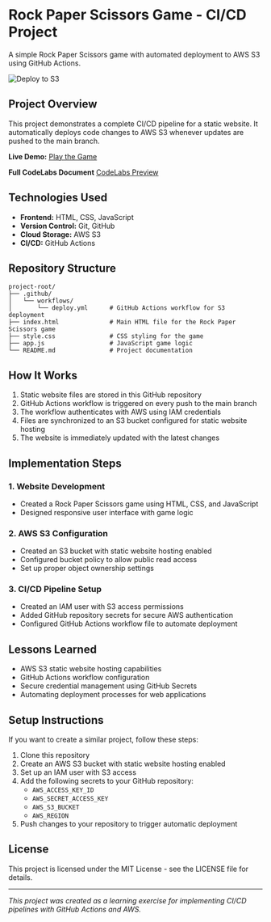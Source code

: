 # Rock Paper Scissors Game - CI/CD Project

A simple Rock Paper Scissors game with automated deployment to AWS S3 using GitHub Actions.

![Deploy to S3](https://github.com/DevjeeVismay/rock-paper-scissors-auto-deploy/actions/workflows/deploy.yml/badge.svg)

## Project Overview

This project demonstrates a complete CI/CD pipeline for a static website. It automatically deploys code changes to AWS S3 whenever updates are pushed to the main branch.

**Live Demo:** [Play the Game](https://devjeevismay--rock-paper-scissors.s3.us-east-1.amazonaws.com/index.html)

**Full CodeLabs Document** [CodeLabs Preview](https://codelabs-preview.appspot.com/?file_id=1c1XN2pZ49c6IWnvlXmYWhfAcWPpJl36hFfPPksEWbtI/)

## Technologies Used

- **Frontend:** HTML, CSS, JavaScript
- **Version Control:** Git, GitHub
- **Cloud Storage:** AWS S3
- **CI/CD:** GitHub Actions

## Repository Structure

    project-root/
    ├── .github/
    │   └── workflows/
    │       └── deploy.yml      # GitHub Actions workflow for S3 deployment
    ├── index.html              # Main HTML file for the Rock Paper Scissors game
    ├── style.css               # CSS styling for the game
    ├── app.js                  # JavaScript game logic
    └── README.md               # Project documentation


## How It Works

1. Static website files are stored in this GitHub repository
2. GitHub Actions workflow is triggered on every push to the main branch
3. The workflow authenticates with AWS using IAM credentials
4. Files are synchronized to an S3 bucket configured for static website hosting
5. The website is immediately updated with the latest changes

## Implementation Steps

### 1. Website Development
- Created a Rock Paper Scissors game using HTML, CSS, and JavaScript
- Designed responsive user interface with game logic

### 2. AWS S3 Configuration
- Created an S3 bucket with static website hosting enabled
- Configured bucket policy to allow public read access
- Set up proper object ownership settings

### 3. CI/CD Pipeline Setup
- Created an IAM user with S3 access permissions
- Added GitHub repository secrets for secure AWS authentication
- Configured GitHub Actions workflow file to automate deployment

## Lessons Learned

- AWS S3 static website hosting capabilities
- GitHub Actions workflow configuration
- Secure credential management using GitHub Secrets
- Automating deployment processes for web applications

## Setup Instructions

If you want to create a similar project, follow these steps:

1. Clone this repository
2. Create an AWS S3 bucket with static website hosting enabled
3. Set up an IAM user with S3 access
4. Add the following secrets to your GitHub repository:
   - `AWS_ACCESS_KEY_ID`
   - `AWS_SECRET_ACCESS_KEY`
   - `AWS_S3_BUCKET`
   - `AWS_REGION`
5. Push changes to your repository to trigger automatic deployment

## License

This project is licensed under the MIT License - see the LICENSE file for details.

---

*This project was created as a learning exercise for implementing CI/CD pipelines with GitHub Actions and AWS.*
